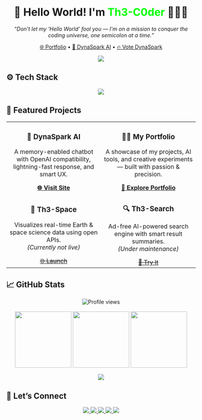 <h1 align="center">🌟 Hello World! I'm <span style="color:#00ff00;">Th3-C0der</span> 👨🏻‍💻</h1>

<p align="center"><i>“Don’t let my ‘Hello World’ fool you — I'm on a mission to conquer the coding universe, one semicolon at a time.”</i></p>

<p align="center">
  <a href="https://Th3.is-a.dev">🌐 Portfolio</a> •
  <a href="https://dynaspark.onrender.com">🚀 DynaSpark AI</a> •
  <a href="https://ai.google.dev/competition/projects/dynaspark-ai">🔥 Vote DynaSpark</a>
</p>

<p align="center">
  <img src="https://readme-typing-svg.demolab.com?font=Space+Mono&size=22&pause=1023&color=00FFCC&center=true&vCenter=true&width=650&lines=I+am+Th3-C0der;~/DynaSpark$+run;Code+echoes+when+words+fail.;Some+dreams+compile+in+silence.;Code+is+my+canvas,+AI+my+ink.">
</p>

## ⚙️ Tech Stack

<p align="center">
  <img src="https://skillicons.dev/icons?i=py,flask,fastapi,django,react,nextjs,nodejs,express,ts,js,java,c,cpp,html,css,tailwind,bootstrap,mongodb,firebase,sqlite,supabase,docker,linux,bash,git,github,vscode,vercel,netlify,figma" />
</p>

## 🚀 Featured Projects

<table align="center">
  <tr>
    <td align="center" width="50%">
      <h3>🤖 DynaSpark AI</h3>
      <p>A memory-enabled chatbot with OpenAI compatibility, lightning-fast response, and smart UX.</p>
      <a href="https://dynaspark.onrender.com"><strong>🌐 Visit Site</strong></a>
    </td>
    <td align="center" width="50%">
      <h3>🧑‍💻 My Portfolio</h3>
      <p>A showcase of my projects, AI tools, and creative experiments — built with passion & precision.</p>
      <a href="https://th3.is-a.dev"><strong>🔗 Explore Portfolio</strong></a>
    </td>
  </tr>
  <tr>
    <td align="center" width="50%">
      <h3>🌌 Th3-Space</h3>
      <p>Visualizes real-time Earth & space science data using open APIs. <br><em>(Currently not live)</em></p>
      <s><a href="https://th3-space.onrender.com">🌐 Launch</a></s>
    </td>
    <td align="center" width="50%">
      <h3>🔍 Th3-Search</h3>
      <p>Ad-free AI-powered search engine with smart result summaries. <br><em>(Under maintenance)</em></p>
      <s><a href="https://th3-search.onrender.com">🚀 Try It</a></s>
    </td>
  </tr>
</table>




## 📈 GitHub Stats

<p align="center">
  <img src="https://komarev.com/ghpvc/?username=Th3-C0der&label=Profile%20views&color=00ff00&style=flat" alt="Profile views"><br><br>
  <img src="https://github-readme-stats.vercel.app/api?username=Th3-C0der&show_icons=true&theme=chartreuse-dark" height="150px"/>
  <img src="https://github-readme-streak-stats.herokuapp.com?user=Th3-C0der&theme=chartreuse-dark" height="150px"/>
  <img src="https://github-readme-stats.vercel.app/api/top-langs/?username=Th3-C0der&theme=chartreuse-dark&layout=compact" height="150px"/>
</p>


<p align="center">
  <img src="https://github-profile-trophy.vercel.app/?username=Th3-C0der&theme=matrix&column=7" />
</p>


## 🤝 Let’s Connect

<p align="center">
  <a href="https://github.com/Th3-C0der">
    <img src="https://img.shields.io/badge/GitHub-%2312100E.svg?style=for-the-badge&logo=github&logoColor=white">
  </a>
  <a href="https://www.linkedin.com/in/th3-c0der">
    <img src="https://img.shields.io/badge/LinkedIn-0077B5?style=for-the-badge&logo=linkedin&logoColor=white">
  </a>
  <a href="https://twitter.com/Th3_C0der">
    <img src="https://img.shields.io/badge/Twitter-1DA1F2?style=for-the-badge&logo=twitter&logoColor=white">
  </a>
  <a href="https://youtube.com/@Th3-C0der">
    <img src="https://img.shields.io/badge/YouTube-FF0000?style=for-the-badge&logo=youtube&logoColor=white">
  </a>
  <a href="https://www.buymeacoffee.com/Th3C0der">
    <img src="https://img.shields.io/badge/BuyMeACoffee-%23FFDD00.svg?style=for-the-badge&logo=buy-me-a-coffee&logoColor=black">
  </a>
</p>


<!---
Th3-C0der/Th3-C0der is a ✨ special ✨ repository because its `README.md` appears on your profile.
This is your personal brand. Make it count.
--->
